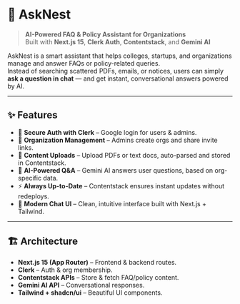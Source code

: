 # 🪺 AskNest

> **AI-Powered FAQ & Policy Assistant for Organizations**  
> Built with **Next.js 15**, **Clerk Auth**, **Contentstack**, and **Gemini AI**  

AskNest is a smart assistant that helps colleges, startups, and organizations manage and answer FAQs or policy-related queries.  
Instead of searching scattered PDFs, emails, or notices, users can simply **ask a question in chat** — and get instant, conversational answers powered by AI.  

---

## ✨ Features

- 🔑 **Secure Auth with Clerk** – Google login for users & admins.  
- 🏢 **Organization Management** – Admins create orgs and share invite links.  
- 📄 **Content Uploads** – Upload PDFs or text docs, auto-parsed and stored in Contentstack.  
- 🧠 **AI-Powered Q&A** – Gemini AI answers user questions, based on org-specific data.  
- ⚡ **Always Up-to-Date** – Contentstack ensures instant updates without redeploys.  
- 💬 **Modern Chat UI** – Clean, intuitive interface built with Next.js + Tailwind.  

---

## 🏗️ Architecture

- **Next.js 15 (App Router)** – Frontend & backend routes.  
- **Clerk** – Auth & org membership.  
- **Contentstack APIs** – Store & fetch FAQ/policy content.  
- **Gemini AI API** – Conversational responses.  
- **Tailwind + shadcn/ui** – Beautiful UI components.  
